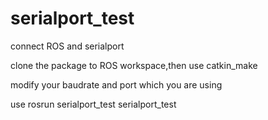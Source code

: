 # serialport_test
connect ROS and serialport

clone the package to ROS workspace,then use catkin_make

modify your baudrate and port which you are using

use rosrun serialport_test  serialport_test
